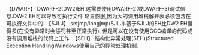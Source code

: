 【DWARF】
    DWARF-2(DW2)EH,这需要使用DWARF-2(或DWARF-3)调试信息.DW-2 EH可以导致可执行文件
略显膨胀,因为大的调用堆栈解开表必须包含在可执行文件中的.
【SJLJ】
    setjmp/longjmp(SJLJ).基于SJLJ的EH比DW2 EH慢得多(在没有异常时会惩罚甚至正常执行),
但是可以在没有使用GCC编译的代码或没有调用堆栈的代码上工作.
【SEH】
    结构化异常处理(SEH)(Structured Exception Handling)Windows使用自己的异常处理机制.